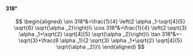 #### 318°

$$
\begin{aligned}
\sin 318°&=\frac{1}{4} \left(2 \alpha _1-\sqrt[4]{5} \sqrt{6} \sqrt{\alpha _2}\right)\\
\cos 318°&=\frac{1}{4} \left(2 \sqrt{3} \alpha _1+\sqrt{2} \sqrt[4]{5} \sqrt{\alpha _2}\right)\\
\tan 318°&=-\sqrt{3}+\frac{8 \alpha _1}{2 \sqrt{3} \alpha _1+\sqrt{2} \sqrt[4]{5} \sqrt{\alpha _2}}\\
\end{aligned}
$$

